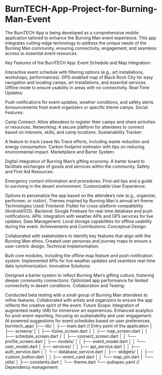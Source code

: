 # BurnTECH-App-Project-for-Burning-Man-Event

The BurnTECH App is being developed as a comprehensive mobile application tailored to enhance the Burning Man event experience. This app integrates cutting-edge technology to address the unique needs of the Burning Man community, ensuring connectivity, engagement, and seamless access to essential event resources.

Key Features of the BurnTECH App:
Event Schedule and Map Integration:

Interactive event schedule with filtering options (e.g., art installations, workshops, performances).
GPS-enabled map of Black Rock City for easy navigation and locating camps, art installations, and essential services.
Offline mode to ensure usability in areas with no connectivity.
Real-Time Updates:

Push notifications for event updates, weather conditions, and safety alerts.
Announcements from event organizers or specific theme camps.
Social Features:

Camp Connect: Allow attendees to register their camps and share activities or resources.
Networking: A secure platform for attendees to connect based on interests, skills, and camp locations.
Sustainability Tracker:

A feature to track Leave No Trace efforts, including waste reduction and energy consumption.
Carbon footprint estimator with tips on reducing environmental impact.
Marketplace and Barter System:

Digital integration of Burning Man’s gifting economy.
A barter board to facilitate exchanges of goods and services within the community.
Safety and First Aid Resources:

Emergency contact information and procedures.
First-aid tips and a guide to surviving in the desert environment.
Customizable User Experience:

Options to personalize the app based on the attendee’s role (e.g., organizer, performer, or visitor).
Themes inspired by Burning Man's annual art theme.
Technologies Used:
Frontend: Flutter for cross-platform compatibility (Android/iOS).
Backend: Google Firebase for real-time database and push notifications.
APIs: Integration with weather APIs and GPS services for live updates.
Data Management: Local storage capabilities for offline usability during the event.
Achievements and Contributions:
Conceptual Design:

Collaborated with stakeholders to identify key features that align with the Burning Man ethos.
Created user personas and journey maps to ensure a user-centric design.
Technical Implementation:

Built core modules, including the offline map feature and push notification system.
Implemented APIs for live weather updates and seamless real-time data synchronization.
Innovative Solutions:

Designed a barter system to reflect Burning Man’s gifting culture, fostering deeper community connections.
Optimized app performance for limited connectivity in desert conditions.
Collaboration and Testing:

Conducted beta testing with a small group of Burning Man attendees to refine features.
Collaborated with artists and organizers to ensure the app reflects the creative spirit of the event.
Future Scope:
Integration of augmented reality (AR) for immersive art experiences.
Enhanced analytics for post-event reporting, focusing on sustainability and user engagement.
AI-powered suggestions for event schedules based on user preferences.
burntech_app/
├── lib/
│   ├── main.dart          // Entry point of the application
│   ├── screens/
│   │   ├── home_screen.dart
│   │   ├── map_screen.dart
│   │   ├── schedule_screen.dart
│   │   ├── connect_screen.dart
│   │   └── profile_screen.dart
│   ├── models/
│   │   ├── event_model.dart
│   │   └── user_model.dart
│   ├── services/
│   │   ├── api_service.dart
│   │   ├── auth_service.dart
│   │   └── database_service.dart
│   ├── widgets/
│   │   ├── custom_button.dart
│   │   ├── event_card.dart
│   │   └── map_pin.dart
│   └── utils/
│       ├── constants.dart
│       └── theme.dart
└── pubspec.yaml           // Dependency management
